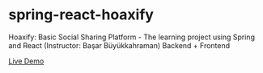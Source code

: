 # spring-react-hoaxify
Hoaxify: Basic Social Sharing Platform - The learning project using Spring and React (Instructor: Başar Büyükkahraman)
Backend + Frontend

[Live Demo](http://34.125.211.37/#/)
